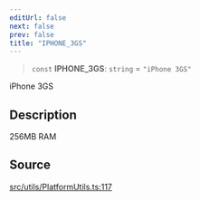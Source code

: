 ```yaml
---
editUrl: false
next: false
prev: false
title: "IPHONE_3GS"
---
```


> `const` **IPHONE\_3GS**: `string` = `"iPhone 3GS"`

iPhone 3GS

## Description

256MB RAM

## Source

[src/utils/PlatformUtils.ts:117](https://github.com/relishinc/dill-pixel/blob/10f512f7f577ca5e74162827f11215b28df5ca97/src/utils/PlatformUtils.ts#L117)

